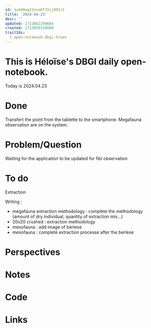 ```yaml
---
id: 1ok08wq22ono0f15ij991it
title: '2024-04-23'
desc: ''
updated: 1713862299664
created: 1713856338089
traitIds:
  - open-notebook-dbgi-hcoen
---
```


# This is Héloïse's DBGI daily open-notebook.

Today is 2024.04.23

# Done
Transfert the point from the tablette to the smartphone. Megafauna observation are on the system. 

# Problem/Question
Waiting for the application to be updated for fibl observation
# To do 
Extraction

Writing : 
* megafauna extraction methodology : complete the methodology (amount of dry individual, quantity of extraction mix...)
* 20x20 crushed : extraction methodology 
* mesofauna : add image of berlese 
* mesofauna : complete extraction processe after the berlese

# Perspectives

# Notes

# Code

# Links